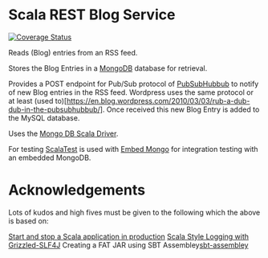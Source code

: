 # Scala REST Blog Service
[![Coverage Status](https://coveralls.io/repos/github/ozoli/scala-rest-blog-service/badge.svg?branch=feature%2FRefactor_from_MySQL_to_MongoDB)](https://coveralls.io/github/ozoli/scala-rest-blog-service?branch=feature%2FRefactor_from_MySQL_to_MongoDB)

Reads (Blog) entries from an RSS feed.

Stores the Blog Entries in a [MongoDB](https://www.mongodb.com) database for retrieval.

Provides a POST endpoint for Pub/Sub protocol of [PubSubHubbub](https://en.wikipedia.org/wiki/PubSubHubbub) to notify of new Blog entries in the RSS feed. Wordpress uses the same protocol or at least (used to)[https://en.blog.wordpress.com/2010/03/03/rub-a-dub-dub-in-the-pubsubhubbub/].
Once received this new Blog Entry is added to the MySQL database. 

Uses the [Mongo DB Scala Driver](http://mongodb.github.io/mongo-scala-driver/).

For testing [ScalaTest](http://www.scalatest.org) is used with [Embed Mongo](https://github.com/SimplyScala/scalatest-embedmongo) for integration testing with an embedded MongoDB.

# Acknowledgements

Lots of kudos and high fives must be given to the following which the above is based on:

[Start and stop a Scala application in production](http://flurdy.com/docs/scalainit/startscala.html)
[Scala Style Logging with Grizzled-SLF4J](http://alvinalexander.com/scala/scala-logging-grizzled-slf4j)
Creating a FAT JAR using SBT Assembley[sbt-assembley](https://github.com/sbt/sbt-assembly)

